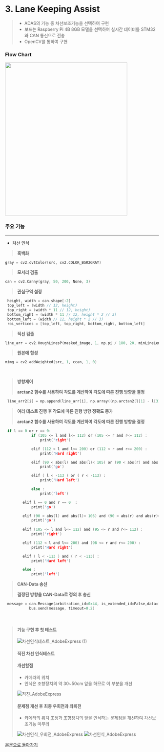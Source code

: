 # 3. Lane Keeping Assist
> - ADAS의 기능 중 차선보조기능을 선택하여 구현
> - 보드는 Raspberry Pi 4B 8GB 모델을 선택하여 실시간 데이터를 STM32와 CAN 통신으로 전송
> - OpenCV를 통하여 구현

### Flow Chart
<img src="https://github.com/qkcvb110/Portfolio/assets/121782690/8d1c1a76-bfd3-4fdd-b29f-eab33ac356b1" width="400" height="500"/>

###  주요 기능 
------------
* 차선 인식
> **흑백화**
```c
gray = cv2.cvtColor(src, cv2.COLOR_BGR2GRAY)
```
> **모서리 검출**
```c
can = cv2.Canny(gray, 50, 200, None, 3)
```
> **관심구역 설정**
```c
 height, width = can.shape[:2]
 top_left = (width // 12, height)
 top_right = (width * 11 // 12, height)
 bottom_right = (width * 11 // 12, height * 2 // 3)
 bottom_left = (width // 12, height * 2 // 3)
 roi_vertices = [top_left, top_right, bottom_right, bottom_left]
```
> **직선 검출**
```c
line_arr = cv2.HoughLinesP(masked_image, 1, np.pi / 180, 20, minLineLength=10, maxLineGap=10)
```
> **원본에 합성**
```c
mimg = cv2.addWeighted(src, 1, ccan, 1, 0)
```

<br>

> **방향제어**
> 
> **arctan2 함수를 사용하여 각도를 계산하여 각도에 따른 진행 방향을 결정**
```c
 line_arr2[i] = np.append(line_arr[i], np.array((np.arctan2(l[1] - l[3], l[0] - l[2]) * 180) / np.pi))
```

> **여러 테스트 진행 후 각도에 따른 진행 방향 정확도 증가**
> 
> **arctan2 함수를 사용하여 각도를 계산하여 각도에 따른 진행 방향을 결정**
```c
 if l == 0 or r == 0:
            if (105 <= l and l<= 112) or (105 <= r and r<= 112) :
                print('right')

            elif (112 < l and l<= 200) or (112 < r and r<= 200) :
                print('Hard right')

            elif (90 < abs(l) and abs(l)< 105) or (90 < abs(r) and abs(r)< 105) :
                print('go')

            elif ( l < -113 ) or ( r < -113) :
                print('Hard left')

            else :
                print('left')

        elif l == 0 and r == 0  :
            print('go')

        elif (90 < abs(l) and abs(l)< 105) and (90 < abs(r) and abs(r)< 105) :
            print('go')
 
        elif (105 <= l and l<= 112) and (95 <= r and r<= 112) :
            print('right')

        elif (112 < l and l<= 200) and (98 <= r and r<= 200) :
            print('Hard right')

        elif ( l < -113 ) and ( r < -113) :
            print('Hard left')

        else :
            print('left')

```
> **CAN-Data 송신**
> 
> **결정된 방향을 CAN-Data로 정의 후 송신**
```c
 message = can.Message(arbitration_id=0x44, is_extended_id=False,data=[0x4C])
           bus.send(message, timeout=0.2)
```

<br/>

> #### 기능 구현 후 첫 테스트
> 
> ![차선인식테스트_AdobeExpress (1)](https://github.com/qkcvb110/Portfolio/assets/121782690/75f805c7-3357-412b-9420-d1ffd46ef9eb)
> 
> #### 직진 차선 인식테스트
> #### 개선할점
> - 카메라의 위치
> - 인식은 조향장치의 약 30~50cm 앞을 하므로 이 부분을 개선
> 
> ![직진_AdobeExpress](https://github.com/qkcvb110/Portfolio/assets/121782690/9f3dbd1c-e622-4752-bfe8-0087a32853cf)
>
> #### 문제점 개선 후 최종 우회전과 좌회전
> - 카메라의 위치 조정과 조향장치의 앞을 인식하는 문제점을 개선하여 차선보조기능 마무리
>
> ![차선인식_우회전_AdobeExpress](https://github.com/qkcvb110/Portfolio/assets/121782690/8905004f-a68d-4041-b79e-c9f64a960ff0)
 ![차선인식_AdobeExpress](https://github.com/qkcvb110/Portfolio/assets/121782690/7245e01e-ee5e-436e-9c34-db893c3bc78b)

[본문으로 돌아가기](https://github.com/qkcvb110/Portfolio)

